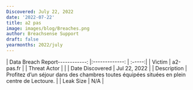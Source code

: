 ```yaml
---
Discovered: July 22, 2022
date: '2022-07-22'
title: a2 pas
image: images/blog/Breaches.png
author: Breachsense Support
draft: false
yearmonths: 2022/july
---
```


| Data Breach Report------------:     |:-------------:    | :-----:|
| Victim      | a2-pas.fr      | 
| Threat Actor      |       | 
| Date Discovered      | Jul 22, 2022      | 
| Description      | Profitez d’un séjour dans des chambres toutes équipées situées en plein centre de Lectoure.      | 
| Leak Size      | N/A      | 

